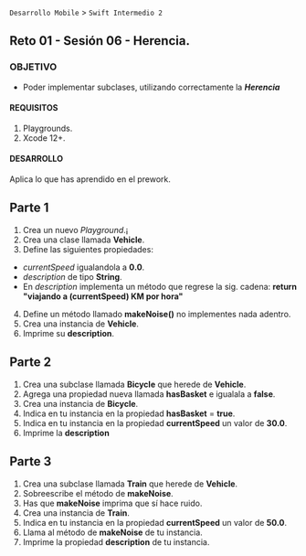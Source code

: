 `Desarrollo Mobile` > `Swift Intermedio 2`

## Reto 01 - Sesión 06 - Herencia.

### OBJETIVO

- Poder implementar subclases, utilizando correctamente la _**Herencia**_


#### REQUISITOS

1. Playgrounds.
2. Xcode 12+.

#### DESARROLLO

Aplica lo que has aprendido en el prework.

## Parte 1

1. Crea un nuevo _Playground_.¡
2. Crea una clase llamada **Vehicle**.
3. Define las siguientes propiedades:
* _currentSpeed_ igualandola a **0.0**.
* _description_ de tipo **String**.
* En _description_ implementa un método que regrese la sig. cadena: **return "viajando a \(currentSpeed) KM por hora"**

4. Define un método llamado **makeNoise()** no implementes nada adentro.
5. Crea una instancia de **Vehicle**.
6. Imprime su **description**.

## Parte 2

1. Crea una subclase llamada **Bicycle** que herede de **Vehicle**.
2. Agrega una propiedad nueva llamada **hasBasket** e igualala a **false**.
3. Crea una instancia de **Bicycle**.
4. Indica en tu instancia en la propiedad **hasBasket** = **true**.
5. Indica en tu instancia en la propiedad **currentSpeed** un valor de **30.0**.
6. Imprime la **description**

## Parte 3

1. Crea una subclase llamada **Train** que herede de **Vehicle**.
2. Sobreescribe el método de **makeNoise**.
3. Has que **makeNoise** imprima que sí hace ruido.
4. Crea una instancia de **Train**.
5. Indica en tu instancia en la propiedad **currentSpeed** un valor de **50.0**.
6. Llama al método de **makeNoise** de tu instancia.
7. Imprime la propiedad **description** de tu instancia.